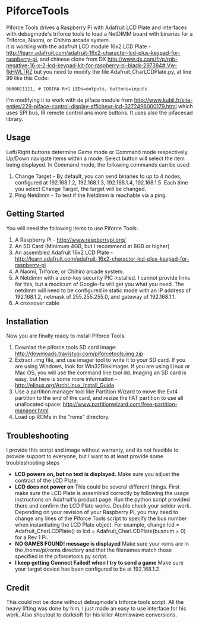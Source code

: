 PiforceTools
============

Piforce Tools drives a Raspberry Pi with Adafruit LCD Plate and interfaces with debugmode's triforce tools to load a NetDIMM board with binaries for a Triforce, Naomi, or Chihiro arcade system.  
it is working with the adafruit LCD module 16x2 LCD Plate - http://learn.adafruit.com/adafruit-16x2-character-lcd-plus-keypad-for-raspberry-pi, and chinese clone from DX http://www.dx.com/fr/p/rgb-negative-16-x-2-lcd-keypad-kit-for-raspberry-pi-black-297384#.Vw-fkHWLTRZ but you need to modify the file Adafruit_CharLCDPlate.py, at line 99 like this 
Code:

~~~~~~
0b00011111, # IODIRA R+G LEDs=outputs, buttons=inputs
~~~~~~

I'm modifying it to work with de piface module from http://www.kubii.fr/site-entier/229-piface-control-display-afficheur-lcd-3272496000179.html which uses SPI bus, IR remote control ans more buttons.
It uses also the pifacecad library. 

## Usage

Left/Right buttons determine Game mode or Command mode respectively.  Up/Down navigate items within a mode.  Select button will select the item being displayed.  In Command mode, the following commands can be used:

1. Change Target - By default, you can send binaries to up to 4 nodes, configured at 192.168.1.2, 192.168.1.3, 192.168.1.4, 192.168.1.5.  Each time you select Change Target, the target will be changed.
2. Ping Netdimm - To test if the Netdimm is reachable via a ping.  

## Getting Started

You will need the following items to use Piforce Tools:

1. A Raspberry Pi - http://www.raspberrypi.org/ 
2. An SD Card (Minimum 4GB, but I recommend at 8GB or higher)
3. An assembled Adafruit 16x2 LCD Plate - http://learn.adafruit.com/adafruit-16x2-character-lcd-plus-keypad-for-raspberry-pi
4. A Naomi, Triforce, or Chihiro arcade system.
5. A Netdimm with a zero-key security PIC installed.  I cannot provide links for this, but a modicum of Google-fu will get you what you need.  The netdimm will need to be configured in static mode with an IP address of 192.168.1.2, netmask of 255.255.255.0, and gateway of 192.168.1.1.
6. A crossover cable

## Installation

Now you are finally ready to install Piforce Tools.

1. Downlad the piforce tools SD card image: http://downloads.travistyoj.com/piforcetools.img.zip
2. Extract .img file, and use imager tool to write it to your SD card.  If you are using Windows, look for Win32DiskImager.  If you are using Linux or Mac OS, you will use the command line tool dd.  Imaging an SD card is easy, but here is some more information - http://elinux.org/ArchLinux_Install_Guide
3. Use a partition manager tool like Partition Wizard to move the Ext4 partition to the end of the card, and resize the FAT partition to use all unallocated space: http://www.partitionwizard.com/free-partition-manager.html
4. Load up ROMs in the "roms" directory.

## Troubleshooting
I provide this script and image without warranty, and its not feasible to provide support to everyone, but I want to at least provide some troubleshooting steps 

* **LCD powers on, but no text is displayed.** Make sure you adjust the contrast of the LCD Plate.  
* **LCD does not power on** This could be several different things.  First make sure the LCD Plate is assembled correctly by following the usage instructions on Adafruit's product page.  Run the python script provided there and confirm the LCD Plate works.  Double check your solder work.  Depending on your revision of your Raspberry Pi, you may need to change any lines of the Piforce Tools script to specify the bus number when instantiating the LCD Plate object.  For example, change lcd = Adafruit_CharLCDPlate() to lcd = Adafruit_CharLCDPlate(busnum = 0) for a Rev 1 Pi.
* **NO GAMES FOUND! message is displayed** Make sure your roms are in the /home/pi/roms directory and that the filenames match those specified in the piforcetools.py script. 
* **I keep getting Connect Failed! when I try to send a game** Make sure your target device has been configured to be at 192.168.1.2.

## Credit

This could not be done without debugmode's triforce tools script.  All the heavy lifting was done by him, I just made an easy to use interface for his work.  Also shoutout to darksoft for his killer Atomiswave conversions.
